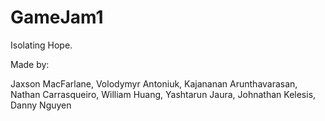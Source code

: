 # GameJam1
Isolating Hope.

Made by:

Jaxson MacFarlane,
Volodymyr Antoniuk,
Kajananan Arunthavarasan,
Nathan Carrasqueiro,
William Huang,
Yashtarun Jaura,
Johnathan Kelesis,
Danny Nguyen
